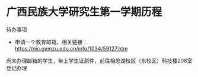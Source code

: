 # 广西民族大学研究生第一学期历程

待办事项

- 申请一个教育邮箱，相关链接：https://nic.gxmzu.edu.cn/info/1034/59127.htm

尚未办理邮箱的学生，带上学生证原件，前往相思湖校区（东校区）科技楼208室登记办理
